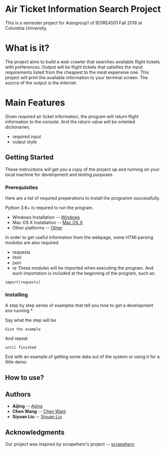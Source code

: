 # Air Ticket Information Search Project

This is a semester project for Autogroup1 of IEORE4501 Fall 2018 at Columbia University.

# What is it?

The project aims to build a web crawler that searches available flight tickets with preferences. 
Output will be flight tickets that satisfies the input requirements listed from the cheapest to the most expensive one.
This project will print the available information to your terminal screen.
The source of the output is the internet.

# Main Features

Given required air ticket information, the program will return flight information to the console. And the return value will be oriented dictionaries.
* required input
* output style

## Getting Started

These instructions will get you a copy of the project up and running on your local machine for development and testing purposes.

### Prerequisites

Here are a list of required preperations to install the programm successfully.

Python 3.6+ is required to run the program.

* Windows Installation -- [Windows](https://www.python.org/downloads/windows/)
* Mac OS X Installation -- [Mac OS X](https://www.python.org/downloads/mac-osx/)
* Other platforms -- [Other](https://www.python.org/download/other/)

In order to get useful information from the webpage, some HTMl parsing modules are also required.
* requests
* html
* json
* re
These modules will be imported when executing the program. And such importation is included at the beginning of the program, such as:
```
import(requests)
```
 
### Installing

A step by step series of examples that tell you how to get a development env running
* 

Say what the step will be

```
Give the example
```

And repeat

```
until finished
```

End with an example of getting some data out of the system or using it for a little demo

## How to use?

## Authors

* **Aijing** -- [Aijing](https://github.com/muliamuli)
* **Chen Wang** -- [Chen Want](https://github.com/az2525)
* **Siyuan Liu** -- [Siyuan Liu](https://github.com/intoxiah2014)

## Acknowledgments

Our project was inspired by scrapehero's project -- [scrapehero](https://gist.github.com/scrapehero/bc34513e2ea72dc0890ad47fbd8a1a4f)
